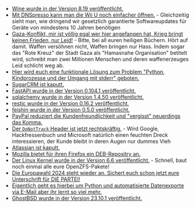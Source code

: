 * [Wine wurde in der Version 8.19 veröffentlicht.](https://www.phoronix.com/news/Wine-8.19-Released)
* [Mit DNSpresso kann man die Wii U noch einfacher öffnen.](https://wiidatabase.de/dnspresso-neuer-wii-u-exploit-nutzt-schwachstelle-im-dns-client/) - Gleichzeitig sieht man, wie dringend wir gesetzlich garantierte Softwareupdates für Geräte von mindestens 10 Jahren benötigen
* [Gaza-Konflikt, mir ist völlig egal wer hier angefangen hat, Krieg bringt keinen Frieden, nur Leid!](https://www.welcometohellworld.com/trying-to-convince-the-world-that-you-are-dying/) - Bitte, bei all euren heiligen Büchern. Hört auf damit. Waffen versöhnen nicht, Waffen bringen nur Hass. Indem sogar das "Rote Kreuz" der Stadt Gaza als "Hamasnahe Organisation" betitelt wird, schreibt man zwei Millionen Menschen und deren waffenerzeuges Leid schlicht weg ab.
* [Hier wird euch eine funktionale Lösung zum Problem "Python, Kindprozesse und der Umgang mit stderr" geboten.](https://zaitcev.livejournal.com/264423.html)
* [SugarCRM ist kaputt.](https://www.linux-magazin.de/blogs/sugarcrm-angreifer-kann-befehle-ausfuehren/)
* [FastAPI wurde in der Version 0.104.1 veröffentlicht.](https://github.com/tiangolo/fastapi/releases/tag/0.104.1)
* [sqlalchemy wurde in der Version 1.4.50 veröffentlicht.](https://github.com/sqlalchemy/sqlalchemy/releases/tag/rel_1_4_50)
* [restic wurde in der Version 0.16.2 veröffentlicht.](https://github.com/restic/restic/releases/tag/v0.16.2)
* [feishin wurde in der Version 0.5.0 veröffentlicht.](https://github.com/jeffvli/feishin/releases/tag/v0.5.0)
* [PayPal reduziert die Kundenfreundlichkeit und "vergisst" neuerdings das Komma.](https://blog.fefe.de/?ts=9bbe1ba6)
* [Der `DoNotTrack` Header ist jetzt rechtskräftig.](https://blog.fefe.de/?ts=9bbe0dfb) - Wird Google, Hackfressenbuch und Microsoft natürlich einen feuchten Dreck interessieren, der Kunde bleibt in deren Augen nur dummes Vieh
* [Atlassian ist kaputt.](https://blog.fefe.de/?ts=9bbe0a0b)
* [Mozilla bietet für ihren Firefox ein DEB-Repositry an.](https://www.linux-magazin.de/news/mozilla-bringt-deb-repository-fuer-firefox/)
* [Der Linux Kernel wurde in der Version 6.6 veröffentlicht.](https://lwn.net/Articles/949179/) - Schnell, baut noch einmal alle eure OpenZFS-Pakete!
* [Die Europawahl 2024 steht wieder an. Sichert euch schon jetzt eure Unterschrift für DIE PARTEI!](https://www.die-partei.de/2023/10/30/hurra-endlich-wieder-unterschreiben/)
* [Eigentlich geht es hierbei um Python und automatisierte Datenexporte via E-Mail aber ihr lernt so viel mehr.](https://www.freecodecamp.org/news/automate-data-exports-email-reports-with-python/)
* [GhostBSD wurde in der Version 23.10.1 veröffentlicht.](https://www.phoronix.com/news/GhostBSD-23.10.1-Released)
